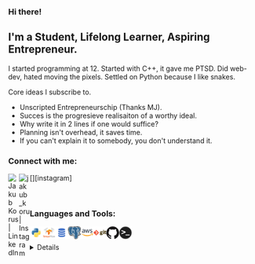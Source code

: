 ### Hi there!

## I'm a Student, Lifelong Learner, Aspiring Entrepreneur.

I started programming at 12. Started with C++, it gave me PTSD. Did web-dev, hated moving the pixels. Settled on Python because I like snakes.    

Core ideas I subscribe to. 
- Unscripted Entrepreneurschip (Thanks MJ).
- Succes is the progresieve realisaiton of a worthy ideal.
- Why write it in 2 lines if one would suffice?
- Planning isn't overhead, it saves time. 
- If you can't explain it to somebody, you don't understand it. 

### Connect with me:


[<img align="left" alt="Jakub Korus | LinkedIn" width="22px" src="https://cdn.jsdelivr.net/npm/simple-icons@v3/icons/linkedin.svg" />][linkedin]
[<img align="left" alt="jakub_koru | Instagram" width="22px" src="https://cdn.jsdelivr.net/npm/simple-icons@v3/icons/instagram.svg" />][instagram]

<br />

### Languages and Tools:


<img align="left" alt="Python" width="26px" src="https://raw.githubusercontent.com/github/explore/80688e429a7d4ef2fca1e82350fe8e3517d3494d/topics/python/python.png" />
<img align="left" alt="Tensorflow" width="26px" src="https://raw.githubusercontent.com/github/explore/80688e429a7d4ef2fca1e82350fe8e3517d3494d/topics/tensorflow/tensorflow.png" />
<img align="left" alt="SQL" width="26px" src="https://raw.githubusercontent.com/github/explore/80688e429a7d4ef2fca1e82350fe8e3517d3494d/topics/sql/sql.png" />
<img align="left" alt="Postgresql" width="26px" src="https://raw.githubusercontent.com/github/explore/80688e429a7d4ef2fca1e82350fe8e3517d3494d/topics/postgresql/postgresql.png" />
<img align="left" alt="Amazon web services" width="26px" src="https://raw.githubusercontent.com/github/explore/80688e429a7d4ef2fca1e82350fe8e3517d3494d/topics/aws/aws.png" />
<img align="left" alt="Git" width="26px" src="https://raw.githubusercontent.com/github/explore/80688e429a7d4ef2fca1e82350fe8e3517d3494d/topics/git/git.png" />
<img align="left" alt="GitHub" width="26px" src="https://raw.githubusercontent.com/github/explore/78df643247d429f6cc873026c0622819ad797942/topics/github/github.png" />
<img align="left" alt="Terminal" width="26px" src="https://raw.githubusercontent.com/github/explore/80688e429a7d4ef2fca1e82350fe8e3517d3494d/topics/terminal/terminal.png" />


<br />
<br />



<details>
  <img align="left" alt="Jakubk's stats" width="600px" src="https://github-readme-stats.vercel.app/api?username=JakubK2004" />
</details>

[linkedin]: https://www.linkedin.com/in/jakub-korus-254bb516a
